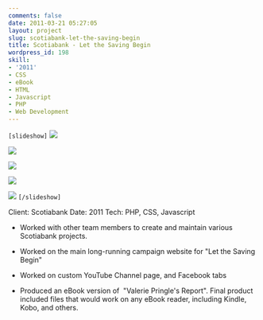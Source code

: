 ```yaml
---
comments: false
date: 2011-03-21 05:27:05
layout: project
slug: scotiabank-let-the-saving-begin
title: Scotiabank - Let the Saving Begin
wordpress_id: 198
skill:
- '2011'
- CSS
- eBook
- HTML
- Javascript
- PHP
- Web Development
---
```


`[slideshow]`
![](http://ruten.ca/wp-content/uploads/2012/03/scotia-cropped3-site1.jpg)

![](http://ruten.ca/wp-content/uploads/2012/03/scotia-cropped2-site.jpg)

![](http://ruten.ca/wp-content/uploads/2012/03/scotia-cropped4-youtube.jpg)

![](http://ruten.ca/wp-content/uploads/2012/03/scotia-cropped5-fb.jpg)

![](http://ruten.ca/wp-content/uploads/2012/03/scotia-cropped1-ebook.jpg)
`[/slideshow]`

Client: Scotiabank
Date: 2011
Tech: PHP, CSS, Javascript



	
  * Worked with other team members to create and maintain various Scotiabank projects.

	
  * Worked on the main long-running campaign website for "Let the Saving Begin"

	
  * Worked on custom YouTube Channel page, and Facebook tabs

	
  * Produced an eBook version of  "Valerie Pringle's Report". Final product included files that would work on any eBook reader, including Kindle, Kobo, and others.


